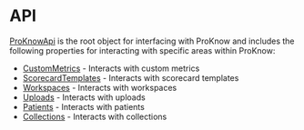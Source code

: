 # API
[ProKnowApi](xref:ProKnow.ProKnowApi) is the root object for interfacing with ProKnow and includes the following
properties for interacting with specific areas within ProKnow:

* [CustomMetrics](xref:ProKnow.ProKnowApi#ProKnow_ProKnowApi_CustomMetrics) - Interacts with custom metrics
* [ScorecardTemplates](xref:ProKnow.ProKnowApi#ProKnow_ProKnowApi_ScorecardTemplates) - Interacts with scorecard templates
* [Workspaces](xref:ProKnow.ProKnowApi#ProKnow_ProKnowApi_Workspaces) - Interacts with workspaces
* [Uploads](xref:ProKnow.ProKnowApi#ProKnow_ProKnowApi_Uploads) - Interacts with uploads
* [Patients](xref:ProKnow.ProKnowApi#ProKnow_ProKnowApi_Patients) - Interacts with patients
* [Collections](xref:ProKnow.ProKnowApi#ProKnow_ProKnowApi_Collections) - Interacts with collections